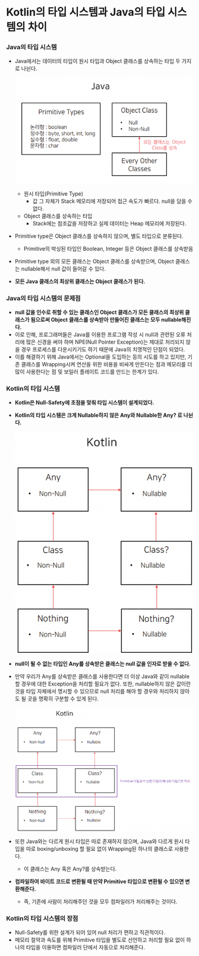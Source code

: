 # Kotlin의 타입 시스템과 Java의 타입 시스템의 차이

### Java의 타입 시스템

- Java에서는 데이터의 타입이 원시 타입과 Object 클래스를 상속하는 타입 두 가지로 나뉜다.
    
    ![Java's Type System](image/Java-Type-System.png)
    
    - 원시 타입(Primitive Type)
        - 값 그 자체가 Stack 메모리에 저장되어 접근 속도가 빠르다. null을 담을 수 없다.
    - Object 클래스를 상속하는 타입
        - Stack에는 참조값을 저장하고 실제 데이터는 Heap 메모리에 저장된다.
- Primitive type은 Object 클래스를 상속하지 않으며, 별도 타입으로 분류된다.
    - Primitive의 박싱된 타입인 Boolean, Integer 등은 Object 클래스를 상속받음
- Primitive type 외의 모든 클래스는 Object 클래스를 상속받으며, Object 클래스는 nullable해서 null 값이 들어갈 수 있다.
- **모든 Java 클래스의 최상위 클래스는 Object 클래스가 된다.**

### Java의 타입 시스템의 문제점

- **null 값을 인수로 취할 수 있는 클래스인 Object 클래스가 모든 클래스의 최상위 클래스가 됨으로써 Object 클래스를 상속받아 만들어진 클래스는 모두 nullable해진다.**
- 이로 인해, 프로그래머들은 Java를 이용한 프로그램 작성 시 null과 관련된 오류 처리에 많은 신경을 써야 하며 NPE(Null Pointer Exception)는 제대로 처리되지 않을 경우 프로세스를 다운시키기도 하기 때문에 Java의 치명적인 단점이 되었다.
- 이를 해결하기 위해 Java에서는 Optional을 도입하는 등의 시도를 하고 있지만, 기존 클래스를 Wrapping시켜 연산을 위한 비용을 비싸게 만든다는 점과 메모리를 더 많이 사용한다는 점 및 보일러 플레이트 코드를 만드는 한계가 있다.

### Kotlin의 타입 시스템

- **Kotlin은 Null-Safety에 초점을 맞춰 타입 시스템이 설계되었다.**
- **Kotlin의 타입 시스템은 크게 Nullable하지 않은 Any와 Nullable한 Any? 로 나뉜다.**
    
    ![Kotlin's Type System](image/Kotlin-Type-System.png)
    
- **null이 될 수 없는 타입인 Any를 상속받은 클래스는 null 값을 인자로 받을 수 없다.**
- 만약 우리가 Any를 상속받은 클래스를 사용한다면 더 이상 Java와 같이 nullable할 경우에 대한 Exception을 처리할 필요가 없다. 또한, nullable하지 않은 값이란 것을 타입 자체에서 명시할 수 있으므로 null 처리를 해야 할 경우와 처리하지 않아도 될 곳을 명확히 구분할 수 있게 된다.
    
    ![Kotlin's Type System 2](image/Kotlin-Type-System-2.png)
    
- 또한 Java와는 다르게 원시 타입은 따로 존재하지 않으며, Java와 다르게 원시 타입을 따로 boxing/unboxing 할 필요 없이 Wrapping된 하나의 클래스로 사용한다.
    - 이 클래스는 Any 혹은 Any?를 상속받는다.
- **컴파일하여 바이트 코드로 변환될 때 만약 Primitive 타입으로 변환될 수 있으면 변환해준다.**
    - 즉, 기존에 사람이 처리해주던 것을 모두 컴파일러가 처리해주는 것이다.

### Kotlin의 타입 시스템의 장점

- Null-Safety를 위한 설계가 되어 있어 null 처리가 편하고 직관적이다.
- 메모리 절약과 속도를 위해 Primitive 타입을 별도로 선언하고 처리할 필요 없이 하나의 타입을 이용하면 컴파일러 단에서 자동으로 처리해준다.